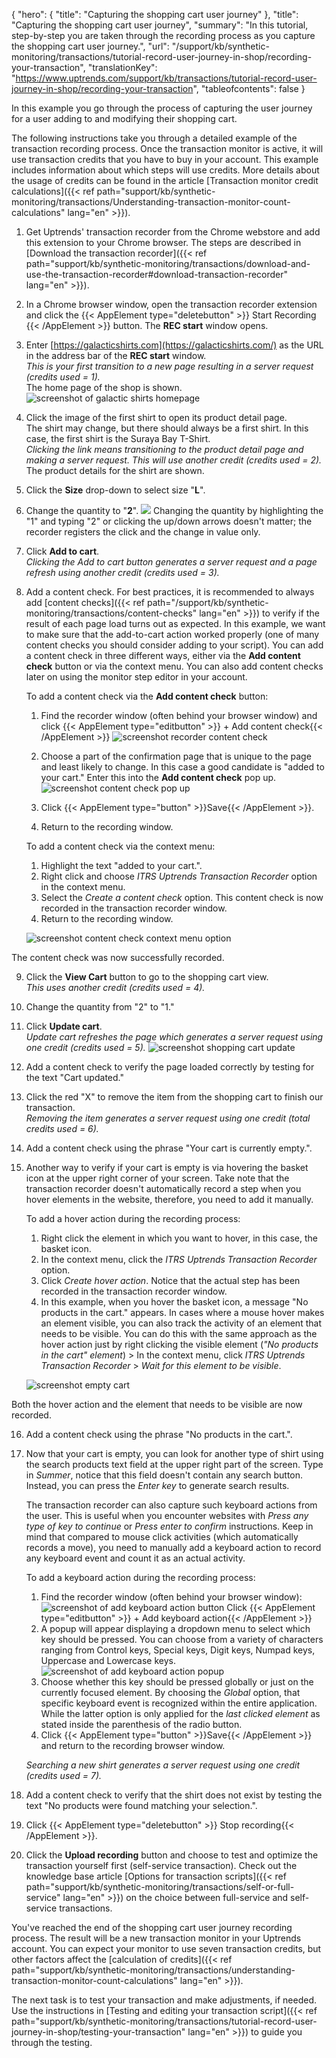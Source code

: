 {
  "hero": {
    "title": "Capturing the shopping cart user journey"
  },
  "title": "Capturing the shopping cart user journey",
  "summary": "In this tutorial, step-by-step you are taken through the recording process as you capture the shopping cart user journey.",
  "url": "/support/kb/synthetic-monitoring/transactions/tutorial-record-user-journey-in-shop/recording-your-transaction",
  "translationKey": "https://www.uptrends.com/support/kb/transactions/tutorial-record-user-journey-in-shop/recording-your-transaction",
  "tableofcontents": false
}

In this example you go through the process of capturing the user journey for a user adding to and modifying their shopping cart.

The following instructions take you through a detailed example of the transaction recording process. Once the transaction monitor is active, it will use transaction credits that you have to buy in your account. This example includes information about which steps will use credits. More details about the usage of credits can be found in the article [Transaction monitor credit calculations]({{< ref path="support/kb/synthetic-monitoring/transactions/Understanding-transaction-monitor-count-calculations" lang="en" >}}).

1. Get Uptrends' transaction recorder from the Chrome webstore and add this extension to your Chrome browser. The steps are described in [Download the transaction recorder]({{< ref path="support/kb/synthetic-monitoring/transactions/download-and-use-the-transaction-recorder#download-transaction-recorder" lang="en" >}}).
2. In a Chrome browser window, open the transaction recorder extension and click the {{< AppElement type="deletebutton" >}} Start Recording {{< /AppElement >}} button. The **REC start** window opens. 
3. Enter [https://galacticshirts.com](https://galacticshirts.com/) as the URL in the address bar of the **REC start** window.  
   *This is your first transition to a new page resulting in a server request (credits used = 1).*  
   The home page of the shop is shown.
   ![screenshot of galactic shirts homepage](/img/content/f0180d9f-9bf2-4947-bf11-c47c48afcd23.png)  
4. Click the image of the first shirt to open its product detail page.  
   The shirt may change, but there should always be a first shirt. In this case, the first shirt is the Suraya Bay T-Shirt.  
   *Clicking the link means transitioning to the product detail page and making a server request. This will use another credit (credits used = 2).*
   The product details for the shirt are shown.
5. Click the **Size** drop-down to select size "**L**".
6. Change the quantity to "**2**".
   ![](/img/content/e1b42b45-fb3a-4687-af3e-fba30d780986.png)
   Changing the quantity by highlighting the "1" and typing "2" or clicking the up/down arrows doesn't matter; the recorder registers the click and the change in value only.  
7.  Click **Add to cart**.  
    *Clicking the *Add to cart* button generates a server request and a page refresh using another credit (credits used = 3).* 
8.  Add a content check. For best practices, it is recommended to always add [content checks]({{< ref path="/support/kb/synthetic-monitoring/transactions/content-checks" lang="en" >}}) to verify if the result of each page load turns out as expected. In this example, we want to make sure that the add-to-cart action worked properly (one of many content checks you should consider adding to your script). You can add a content check in three different ways, either via the **Add content check** button or via the context menu. You can also add content checks later on using the monitor step editor in your account.

    To add a content check via the **Add content check** button:
      
    1. Find the recorder window (often behind your browser window) and click {{< AppElement type="editbutton" >}} \+ Add content check{{< /AppElement >}} 
       ![screenshot recorder content check](/img/content/6101d30a-9158-40d0-9b28-d7422f3c94c3.png)
      
    2. Choose a part of the confirmation page that is unique to the page and least likely to change. In this case a good candidate is "added to your cart." Enter this into the **Add content check** pop up.
       ![screenshot content check pop up](/img/content/scr_transaction-recorder-add-content-check.min.png)
    3. Click {{< AppElement type="button" >}}Save{{< /AppElement >}}.
    4. Return to the recording window.

    To add a content check via the context menu:

    1. Highlight the text "added to your cart.".
    2. Right click and choose *ITRS Uptrends Transaction Recorder* option in the context menu.
    3. Select the *Create a content check* option. This content check is now recorded in the transaction recorder window.
    4. Return to the recording window.

    ![screenshot content check context menu option](/img/content/scr_transaction-recorder-content-check-hover.min.png)

The content check was now successfully recorded.

9.  Click the **View Cart** button to go to the shopping cart view.  
    *This uses another credit (credits used = 4).*
10.  Change the quantity from "2" to "1."
11. Click **Update cart**.  
    *Update cart refreshes the page which generates a server request using one credit (credits used = 5).*
    ![screenshot shopping cart update](/img/content/5ba19828-a398-41bd-b67e-e8c615442cb1.png)
12. Add a content check to verify the page loaded correctly by testing for the text "Cart updated."
13. Click the red "X" to remove the item from the shopping cart to finish our transaction.  
    *Removing the item generates a server request using one credit (total credits used = 6).*
14. Add a content check using the phrase "Your cart is currently empty.".
15. Another way to verify if your cart is empty is via hovering the basket icon at the upper right corner of your screen. Take note that the transaction recorder doesn't automatically record a step when you hover elements in the website, therefore, you need to add it manually.
    
    To add a hover action during the recording process:
    1. Right click the element in which you want to hover, in this case, the basket icon. 
    2. In the context menu, click the *ITRS Uptrends Transaction Recorder* option.
    3. Click *Create hover action*. Notice that the actual step has been recorded in the transaction recorder window.
    4. In this example, when you hover the basket icon, a message "No products in the cart." appears. In cases where a mouse hover makes an element visible, you can also track the activity of an element that needs to be visible. You can do this with the same approach as the hover action just by right clicking the visible element (*"No products in the cart" element*) > In the context menu, click *ITRS Uptrends Transaction Recorder* > *Wait for this element to be visible*. 

     ![screenshot empty cart](/img/content/scr_transaction-recorder-hover.min.png)

Both the hover action and the element that needs to be visible are now recorded.

16. Add a content check using the phrase "No products in the cart.".
17. Now that your cart is empty, you can look for another type of shirt using the search products text field at the upper right part of the screen. Type in *Summer*, notice that this field doesn't contain any search button. Instead, you can press the *Enter key* to generate search results.

    The transaction recorder can also capture such keyboard actions from the user. This is useful when you encounter websites with *Press any type of key to continue* or *Press enter to confirm* instructions. Keep in mind that compared to mouse click activities (which automatically records a move), you need to manually add a keyboard action to record any keyboard event and count it as an actual activity.

    To add a keyboard action during the recording process:
    1. Find the recorder window (often behind your browser window):
       ![screenshot of add keyboard action button](/img/content/scr_transaction-recorder-add-keyboard-action.min.png)
       Click {{< AppElement type="editbutton" >}} \+ Add keyboard action{{< /AppElement >}} 
    2. A popup will appear displaying a dropdown menu to select which key should be pressed. You can choose from a variety of characters ranging from Control keys, Special keys, Digit keys, Numpad keys, Uppercase and Lowercase keys.
        ![screenshot of add keyboard action popup](/img/content/scr_transaction-recorder-add-keyboard-action-popup.png)
    3. Choose whether this key should be pressed globally or just on the currently focused element. By choosing the *Global* option, that specific keyboard event is recognized within the entire application. While the latter option is only applied for the *last clicked element* as stated inside the parenthesis of the radio button.
    4. Click {{< AppElement type="button" >}}Save{{< /AppElement >}} and return to the recording browser window.

    *Searching a new shirt generates a server request using one credit (credits used = 7).*

18. Add a content check to verify that the shirt does not exist by testing the text "No products were found matching your selection.".
19. Click {{< AppElement type="deletebutton" >}} Stop recording{{< /AppElement >}}.
20. Click the **Upload recording** button and choose to test and optimize the transaction yourself first (self-service transaction). Check out the knowledge base article [Options for transaction scripts]({{< ref path="support/kb/synthetic-monitoring/transactions/self-or-full-service" lang="en" >}}) on the choice between full-service and self-service transactions.

You've reached the end of the shopping cart user journey recording process. The result will be a new transaction monitor in your Uptrends account. You can expect your monitor to use seven transaction credits, but other factors affect the [calculation of credits]({{< ref path="support/kb/synthetic-monitoring/transactions/understanding-transaction-monitor-count-calculations" lang="en" >}}). 

The next task is to test your transaction and make adjustments, if needed. Use the instructions in [Testing and editing your transaction script]({{< ref path="support/kb/synthetic-monitoring/transactions/tutorial-record-user-journey-in-shop/testing-your-transaction" lang="en" >}}) to guide you through the testing.
